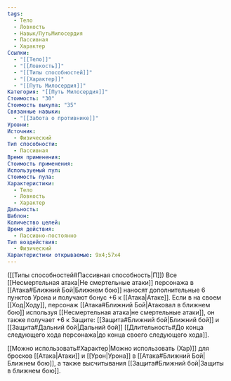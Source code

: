 ```yaml
---
tags:
  - Тело
  - Ловкость
  - Навык/ПутьМилосердия
  - Пассивная
  - Характер
Ссылки:
  - "[[Тело]]"
  - "[[Ловкость]]"
  - "[[Типы способностей]]"
  - "[[Характер]]"
  - "[[Путь Милосердия]]"
Категория: "[[Путь Милосердия]]"
Стоимость: "30"
Стоимость выкупа: "35"
Связанные навыки:
  - "[[Забота о противнике]]"
Уровни: 
Источник:
  - Физический
Тип способности:
  - Пассивная
Время применения: 
Стоимость применения: 
Используемый пул: 
Стоимость пула: 
Характеристики:
  - Тело
  - Ловкость
  - Характер
Дальность: 
Шаблон: 
Количество целей: 
Время действия:
  - Пассивно-постоянно
Тип воздействия:
  - Физический
Характеристики открываемые: 9x4;57x4
---
```

([[Типы способностей#Пассивная способность|П]]) Все [[Несмертельная атака|Не смертельные атаки]] персонажа в [[Атака#Ближний Бой|Ближнем бою]] наносят дополнительные 6 пунктов Урона и получают бонус +6 к [[Атака|Атаке]]. Если в на своем [[Ход|Ходу]], персонаж [[Атака#Ближний Бой|Атаковал в ближнем бою]] используя [[Несмертельная атака|не смертельные атаки]], он также получает +6 к Защите: [[Защита#Ближний бой|Ближний бой]] и [[Защита#Дальний бой|Дальний бой]] [[Длительность#До конца следующего хода персонажа|до конца своего следующего хода]].

[[Можно использовать#Характер|Можно использовать (Хар)]] для бросков [[Атака|Атаки]] и [[Урон|Урона]] в [[Атака#Ближний Бой|Ближнем бою]], а также высчитывания [[Защита#Ближний бой|Защиты в ближнем бою]].
